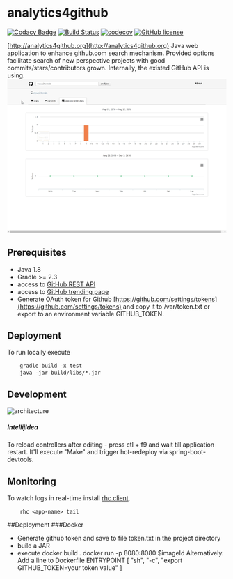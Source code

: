 # analytics4github

[![Codacy Badge](https://api.codacy.com/project/badge/Grade/d3a472531c4b46749c7eda1439d746db)](https://www.codacy.com/app/lyashenkogs/analytics4github?utm_source=github.com&amp;utm_medium=referral&amp;utm_content=LyashenkoGS/analytics4github&amp;utm_campaign=Badge_Grade)
[![Build Status](https://travis-ci.org/LyashenkoGS/analytics4github.svg?branch=master)](https://travis-ci.org/LyashenkoGS/analytics4github)
[![codecov](https://codecov.io/gh/LyashenkoGS/analytics4github/branch/master/graph/badge.svg)](https://codecov.io/gh/LyashenkoGS/analytics4github)
[![GitHub license](https://img.shields.io/github/license/mashape/apistatus.svg)](https://github.com/LyashenkoGS/analytics4github/blob/master/LICENCE)  


[http://analytics4github.org](http://analytics4github.org)
Java web application to enhance github.com search mechanism.
Provided options facilitate search of new perspective projects with good commits/stars/contributors grown.
Internally, the existed GitHub API is using.  
![Demo](https://github.com/LyashenkoGS/analytics4github/blob/master/demo.gif) 

## Prerequisites

* Java 1.8
* Gradle >= 2.3 
* access to [GitHub REST API ](https://developer.github.com/v3/)
* access to [GitHub trending page](https://github.com/trending)
* Generate OAuth token for Github [https://github.com/settings/tokens](https://github.com/settings/tokens) and copy it to /var/token.txt or export to an environment variable GITHUB_TOKEN. 

## Deployment
To run locally execute

        gradle build -x test
        java -jar build/libs/*.jar 

## Development
![architecture](./documentation/Arhitecture.png)

##### IntellijIdea
To reload controllers after editing - press ctl + f9 and wait till application restart.
It'll execute "Make" and trigger hot-redeploy via spring-boot-devtools.

## Monitoring
To watch logs in real-time install [rhc client](https://developers.openshift.com/managing-your-applications/client-tools.html). 

        rhc <app-name> tail
 
##Deployment 
###Docker

* Generate github token and save to file token.txt in the project directory
* build a JAR
* execute
        docker build .
        docker run -p 8080:8080 $imageId
Alternatively. Add a line to  Dockerfile 
ENTRYPOINT [ "sh", "-c", "export GITHUB_TOKEN=your token value" ]
